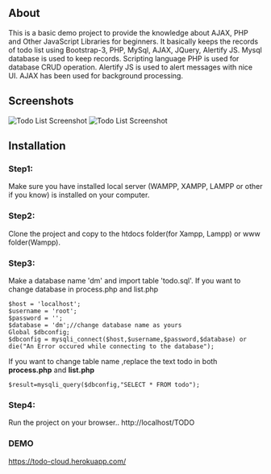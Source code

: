 ## About
This is a basic demo project to provide the knowledge about AJAX, PHP and Other JavaScript Libraries for beginners. It basically keeps the records of todo list using Bootstrap-3, PHP, MySql, AJAX, JQuery, Alertify JS. Mysql database is used to keep records. Scripting language PHP is used for database CRUD operation. Alertify JS is used to alert messages with nice UI. AJAX has been used for background processing.

## Screenshots
![Todo List Screenshot](https://image.ibb.co/eNRPOv/img1.jpg)
![Todo List Screenshot](https://image.ibb.co/kViSbF/img2.jpg)

## Installation

### Step1:
Make sure you have installed local server (WAMPP, XAMPP, LAMPP or other if you know) is installed on your computer.

### Step2:
Clone the project and copy to the htdocs folder(for Xampp, Lampp) or www folder(Wampp). 

### Step3:
Make a database name 'dm' and import table 'todo.sql'. If you want to change database in process.php and list.php
```
$host = 'localhost';
$username = 'root';
$password = '';
$database = 'dm';//change database name as yours
Global $dbconfig;
$dbconfig = mysqli_connect($host,$username,$password,$database) or die("An Error occured while connecting to the database");
```
If you want to change table name ,replace the text todo in both **process.php** and **list.php**
```
$result=mysqli_query($dbconfig,"SELECT * FROM todo");
```
### Step4:
Run the project on your browser.. http://localhost/TODO

### DEMO
https://todo-cloud.herokuapp.com/

